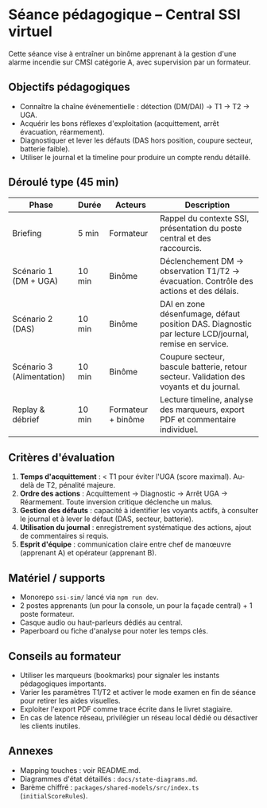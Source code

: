 # Séance pédagogique – Central SSI virtuel

Cette séance vise à entraîner un binôme apprenant à la gestion d'une alarme incendie sur CMSI catégorie A, avec supervision par un formateur.

## Objectifs pédagogiques

- Connaître la chaîne événementielle : détection (DM/DAI) → T1 → T2 → UGA.
- Acquérir les bons réflexes d'exploitation (acquittement, arrêt évacuation, réarmement).
- Diagnostiquer et lever les défauts (DAS hors position, coupure secteur, batterie faible).
- Utiliser le journal et la timeline pour produire un compte rendu détaillé.

## Déroulé type (45 min)

| Phase | Durée | Acteurs | Description |
| --- | --- | --- | --- |
| Briefing | 5 min | Formateur | Rappel du contexte SSI, présentation du poste central et des raccourcis. |
| Scénario 1 (DM + UGA) | 10 min | Binôme | Déclenchement DM → observation T1/T2 → évacuation. Contrôle des actions et des délais. |
| Scénario 2 (DAS) | 10 min | Binôme | DAI en zone désenfumage, défaut position DAS. Diagnostic par lecture LCD/journal, remise en service. |
| Scénario 3 (Alimentation) | 10 min | Binôme | Coupure secteur, bascule batterie, retour secteur. Validation des voyants et du journal. |
| Replay & débrief | 10 min | Formateur + binôme | Lecture timeline, analyse des marqueurs, export PDF et commentaire individuel. |

## Critères d'évaluation

1. **Temps d'acquittement** : < T1 pour éviter l'UGA (score maximal). Au-delà de T2, pénalité majeure.
2. **Ordre des actions** : Acquittement → Diagnostic → Arrêt UGA → Réarmement. Toute inversion critique déclenche un malus.
3. **Gestion des défauts** : capacité à identifier les voyants actifs, à consulter le journal et à lever le défaut (DAS, secteur, batterie).
4. **Utilisation du journal** : enregistrement systématique des actions, ajout de commentaires si requis.
5. **Esprit d'équipe** : communication claire entre chef de manœuvre (apprenant A) et opérateur (apprenant B).

## Matériel / supports

- Monorepo `ssi-sim/` lancé via `npm run dev`.
- 2 postes apprenants (un pour la console, un pour la façade central) + 1 poste formateur.
- Casque audio ou haut-parleurs dédiés au central.
- Paperboard ou fiche d'analyse pour noter les temps clés.

## Conseils au formateur

- Utiliser les marqueurs (bookmarks) pour signaler les instants pédagogiques importants.
- Varier les paramètres T1/T2 et activer le mode examen en fin de séance pour retirer les aides visuelles.
- Exploiter l'export PDF comme trace écrite dans le livret stagiaire.
- En cas de latence réseau, privilégier un réseau local dédié ou désactiver les clients inutiles.

## Annexes

- Mapping touches : voir README.md.
- Diagrammes d'état détaillés : `docs/state-diagrams.md`.
- Barème chiffré : `packages/shared-models/src/index.ts` (`initialScoreRules`).
